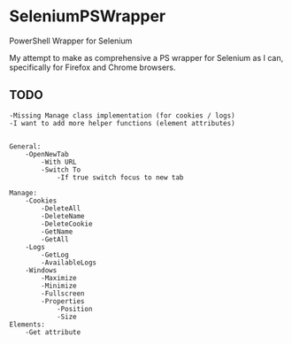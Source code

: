 # SeleniumPSWrapper
PowerShell Wrapper for Selenium

My attempt to make as comprehensive a PS wrapper for Selenium as I can, specifically for Firefox and Chrome browsers.

## TODO
    -Missing Manage class implementation (for cookies / logs)
    -I want to add more helper functions (element attributes)
        
    
    General:
        -OpenNewTab
            -With URL
            -Switch To
                -If true switch focus to new tab
        
    Manage:
        -Cookies
            -DeleteAll
            -DeleteName
            -DeleteCookie
            -GetName
            -GetAll
        -Logs
            -GetLog
            -AvailableLogs
        -Windows
            -Maximize
            -Minimize
            -Fullscreen
            -Properties
                -Position
                -Size
    Elements:
        -Get attribute